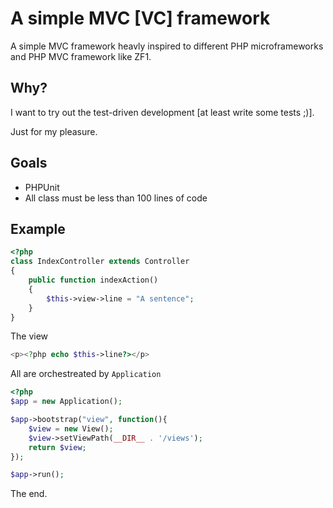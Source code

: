 # A simple MVC [VC] framework

A simple MVC framework heavly inspired to different PHP microframeworks and
PHP MVC framework like ZF1.

## Why?

I want to try out the test-driven development [at least write some tests ;)].

Just for my pleasure.

## Goals

 * PHPUnit
 * All class must be less than 100 lines of code
 
## Example

```php
<?php
class IndexController extends Controller
{
    public function indexAction()
    {
        $this->view->line = "A sentence";
    }
}
```

The view

```php
<p><?php echo $this->line?></p>
```

All are orchestreated by `Application`

```php
<?php
$app = new Application();

$app->bootstrap("view", function(){
    $view = new View();
    $view->setViewPath(__DIR__ . '/views');
    return $view;
});

$app->run();
```

The end.